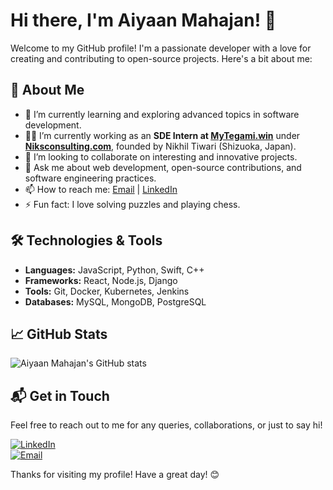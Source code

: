 # Hi there, I'm Aiyaan Mahajan! 👋

Welcome to my GitHub profile! I'm a passionate developer with a love for creating and contributing to open-source projects. Here's a bit about me:

## 🚀 About Me

- 🌱 I’m currently learning and exploring advanced topics in software development.
- 👨‍💻 I’m currently working as an **SDE Intern at [MyTegami.win](https://mytegami.win)** under **[Niksconsulting.com](https://niksconsulting.com)**, founded by Nikhil Tiwari (Shizuoka, Japan).
- 👯 I’m looking to collaborate on interesting and innovative projects.
- 💬 Ask me about web development, open-source contributions, and software engineering practices.
- 📫 How to reach me: [Email](mailto:aiyaan.mahajan@example.com) | [LinkedIn](https://www.linkedin.com/in/aiyaan-mahajan/)
- ⚡ Fun fact: I love solving puzzles and playing chess.

## 🛠️ Technologies & Tools

- **Languages:** JavaScript, Python, Swift, C++
- **Frameworks:** React, Node.js, Django
- **Tools:** Git, Docker, Kubernetes, Jenkins
- **Databases:** MySQL, MongoDB, PostgreSQL

## 📈 GitHub Stats

![Aiyaan Mahajan's GitHub stats](https://github-readme-stats.vercel.app/api?username=Aiyaan-Mahajan&show_icons=true&theme=radical)

## 📬 Get in Touch

Feel free to reach out to me for any queries, collaborations, or just to say hi!

[![LinkedIn](https://img.shields.io/badge/LinkedIn-Aiyaan%20Mahajan-blue)](https://www.linkedin.com/in/aiyaan-mahajan-1b47ab296/)  
[![Email](https://img.shields.io/badge/Email-aiyaanmahajan%40gmail.com-red)](mailto:aiyaanmahajan@gmail.com)

Thanks for visiting my profile! Have a great day! 😊

